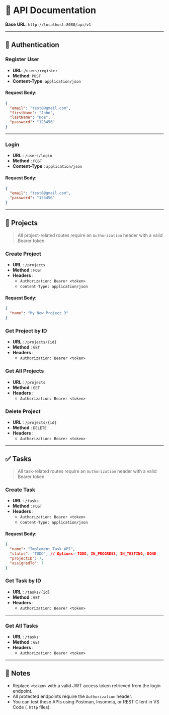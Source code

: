 # 📘 API Documentation

**Base URL**: `http://localhost:8080/api/v1`

---

## 🔐 Authentication

### Register User

- **URL**: `/users/register`
- **Method**: `POST`
- **Content-Type**: `application/json`

#### Request Body:

```json
{
  "email": "test8@gmail.com",
  "firstName": "John",
  "lastName": "Doe",
  "password": "123456"
}
```

---

### Login

- **URL** : `/users/login`
- **Method** : `POST`
- **Content-Type** : `application/json`

#### Request Body:

```json
{
  "email": "test8@gmail.com",
  "password": "123456"
}
```

---

## 📁 Projects

> All project-related routes require an `Authorization` header with a valid Bearer token.

### Create Project

- **URL** : `/projects`
- **Method** : `POST`
- **Headers** :
  - `Authorization: Bearer <token>`
  - `Content-Type: application/json`

#### Request Body:

```json
{
  "name": "My New Project 3"
}
```

### Get Project by ID

- **URL** : `/projects/{id}`
- **Method** : `GET`
- **Headers** :
  - `Authorization: Bearer <token>`

### Get All Projects

- **URL** : `/projects`
- **Method** : `GET`
- **Headers** :
  - `Authorization: Bearer <token>`

### Delete Project

- **URL** : `/projects/{id}`
- **Method** : `DELETE`
- **Headers** :
  - `Authorization: Bearer <token>`

---

## ✅ Tasks

> All task-related routes require an `Authorization` header with a valid Bearer token.

### Create Task

- **URL** : `/tasks`
- **Method** : `POST`
- **Headers** :
  - `Authorization: Bearer <token>`
  - `Content-Type: application/json`

#### Request Body:

```json
{
  "name": "Implement Task API",
  "status": "TODO", // Options: TODO, IN_PROGRESS, IN_TESTING, DONE
  "projectID": 7,
  "assignedTo": 7
}
```

### Get Task by ID

- **URL** : `/tasks/{id}`
- **Method** : `GET`
- **Headers** :
  - `Authorization: Bearer <token>`

---

### Get All Tasks

- **URL** : `/tasks`
- **Method** : `GET`
- **Headers** :
  - `Authorization: Bearer <token>`

---

## 🧪 Notes

- Replace `<token>` with a valid JWT access token retrieved from the login endpoint.
- All protected endpoints require the `Authorization` header.
- You can test these APIs using Postman, Insomnia, or REST Client in VS Code (`.http` files).
